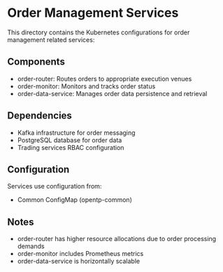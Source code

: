 # Order Management Services

This directory contains the Kubernetes configurations for order management related services:

## Components

- order-router: Routes orders to appropriate execution venues
- order-monitor: Monitors and tracks order status
- order-data-service: Manages order data persistence and retrieval

## Dependencies

- Kafka infrastructure for order messaging
- PostgreSQL database for order data
- Trading services RBAC configuration

## Configuration

Services use configuration from:

- Common ConfigMap (opentp-common)

## Notes

- order-router has higher resource allocations due to order processing demands
- order-monitor includes Prometheus metrics
- order-data-service is horizontally scalable
